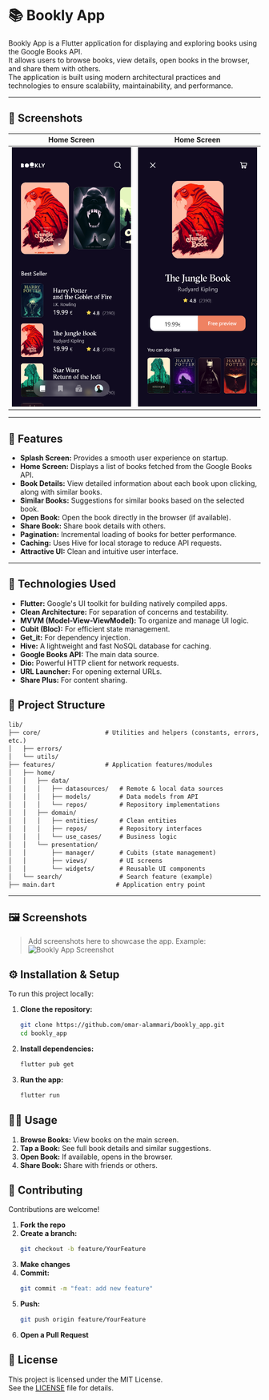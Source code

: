 # 📚 Bookly App

Bookly App is a Flutter application for displaying and exploring books using the Google Books API.  
It allows users to browse books, view details, open books in the browser, and share them with others.  
The application is built using modern architectural practices and technologies to ensure scalability, maintainability, and performance.

---

## 📱 Screenshots

| Home Screen | Home Screen |
|:---:|:---:|
| ![Home Screen](assets/screenshots/1-home.png) | ![Details Book Screen](assets/screenshots/2-details.png) |

---

## 🌟 Features

- **Splash Screen:** Provides a smooth user experience on startup.
- **Home Screen:** Displays a list of books fetched from the Google Books API.
- **Book Details:** View detailed information about each book upon clicking, along with similar books.
- **Similar Books:** Suggestions for similar books based on the selected book.
- **Open Book:** Open the book directly in the browser (if available).
- **Share Book:** Share book details with others.
- **Pagination:** Incremental loading of books for better performance.
- **Caching:** Uses Hive for local storage to reduce API requests.
- **Attractive UI:** Clean and intuitive user interface.

---

## 🚀 Technologies Used

- **Flutter:** Google's UI toolkit for building natively compiled apps.
- **Clean Architecture:** For separation of concerns and testability.
- **MVVM (Model-View-ViewModel):** To organize and manage UI logic.
- **Cubit (Bloc):** For efficient state management.
- **Get_it:** For dependency injection.
- **Hive:** A lightweight and fast NoSQL database for caching.
- **Google Books API:** The main data source.
- **Dio:** Powerful HTTP client for network requests.
- **URL Launcher:** For opening external URLs.
- **Share Plus:** For content sharing.

## 📂 Project Structure

```
lib/
├── core/                  # Utilities and helpers (constants, errors, etc.)
│   ├── errors/
│   └── utils/
├── features/              # Application features/modules
│   ├── home/
│   │   ├── data/
│   │   │   ├── datasources/   # Remote & local data sources
│   │   │   ├── models/        # Data models from API
│   │   │   └── repos/         # Repository implementations
│   │   ├── domain/
│   │   │   ├── entities/      # Clean entities
│   │   │   ├── repos/         # Repository interfaces
│   │   │   └── use_cases/     # Business logic
│   │   └── presentation/
│   │       ├── manager/       # Cubits (state management)
│   │       ├── views/         # UI screens
│   │       └── widgets/       # Reusable UI components
│   └── search/                # Search feature (example)
├── main.dart                 # Application entry point
```

---


## 🖼️ Screenshots

> Add screenshots here to showcase the app. Example:  
> ![Bookly App Screenshot](path/to/screenshot.png)

## ⚙️ Installation & Setup

To run this project locally:

1. **Clone the repository:**
   ```bash
   git clone https://github.com/omar-alammari/bookly_app.git
   cd bookly_app
   ```

2. **Install dependencies:**
   ```bash
   flutter pub get
   ```

3. **Run the app:**
   ```bash
   flutter run
   ```

## 👨‍💻 Usage

1. **Browse Books:** View books on the main screen.
2. **Tap a Book:** See full book details and similar suggestions.
3. **Open Book:** If available, opens in the browser.
4. **Share Book:** Share with friends or others.

## 🤝 Contributing

Contributions are welcome!

1. **Fork the repo**
2. **Create a branch:**  
   ```bash
   git checkout -b feature/YourFeature
   ```
3. **Make changes**
4. **Commit:**  
   ```bash
   git commit -m "feat: add new feature"
   ```
5. **Push:**  
   ```bash
   git push origin feature/YourFeature
   ```
6. **Open a Pull Request**

## 📄 License

This project is licensed under the MIT License.  
See the [LICENSE](LICENSE) file for details.

